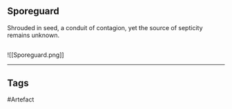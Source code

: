 ## Sporeguard
Shrouded in seed, a conduit of contagion, yet the source of septicity remains unknown.
## 
![[Sporeguard.png]]

---
## Tags
#Artefact